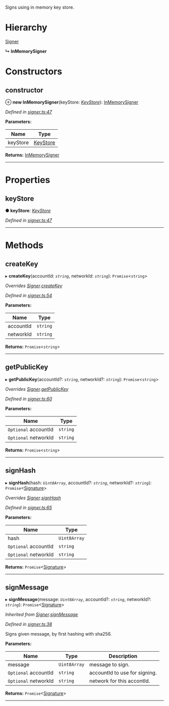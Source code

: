 

Signs using in memory key store.

# Hierarchy

 [Signer](_signer_.signer.md)

**↳ InMemorySigner**

# Constructors

<a id="constructor"></a>

##  constructor

⊕ **new InMemorySigner**(keyStore: *[KeyStore](_key_stores_keystore_.keystore.md)*): [InMemorySigner](_signer_.inmemorysigner.md)

*Defined in [signer.ts:47](https://github.com/nearprotocol/nearlib/blob/8b364b8/src.ts/signer.ts#L47)*

**Parameters:**

| Name | Type |
| ------ | ------ |
| keyStore | [KeyStore](_key_stores_keystore_.keystore.md) |

**Returns:** [InMemorySigner](_signer_.inmemorysigner.md)

___

# Properties

<a id="keystore"></a>

##  keyStore

**● keyStore**: *[KeyStore](_key_stores_keystore_.keystore.md)*

*Defined in [signer.ts:47](https://github.com/nearprotocol/nearlib/blob/8b364b8/src.ts/signer.ts#L47)*

___

# Methods

<a id="createkey"></a>

##  createKey

▸ **createKey**(accountId: *`string`*, networkId: *`string`*): `Promise`<`string`>

*Overrides [Signer](_signer_.signer.md).[createKey](_signer_.signer.md#createkey)*

*Defined in [signer.ts:54](https://github.com/nearprotocol/nearlib/blob/8b364b8/src.ts/signer.ts#L54)*

**Parameters:**

| Name | Type |
| ------ | ------ |
| accountId | `string` |
| networkId | `string` |

**Returns:** `Promise`<`string`>

___
<a id="getpublickey"></a>

##  getPublicKey

▸ **getPublicKey**(accountId?: *`string`*, networkId?: *`string`*): `Promise`<`string`>

*Overrides [Signer](_signer_.signer.md).[getPublicKey](_signer_.signer.md#getpublickey)*

*Defined in [signer.ts:60](https://github.com/nearprotocol/nearlib/blob/8b364b8/src.ts/signer.ts#L60)*

**Parameters:**

| Name | Type |
| ------ | ------ |
| `Optional` accountId | `string` |
| `Optional` networkId | `string` |

**Returns:** `Promise`<`string`>

___
<a id="signhash"></a>

##  signHash

▸ **signHash**(hash: *`Uint8Array`*, accountId?: *`string`*, networkId?: *`string`*): `Promise`<[Signature](../interfaces/_utils_key_pair_.signature.md)>

*Overrides [Signer](_signer_.signer.md).[signHash](_signer_.signer.md#signhash)*

*Defined in [signer.ts:65](https://github.com/nearprotocol/nearlib/blob/8b364b8/src.ts/signer.ts#L65)*

**Parameters:**

| Name | Type |
| ------ | ------ |
| hash | `Uint8Array` |
| `Optional` accountId | `string` |
| `Optional` networkId | `string` |

**Returns:** `Promise`<[Signature](../interfaces/_utils_key_pair_.signature.md)>

___
<a id="signmessage"></a>

##  signMessage

▸ **signMessage**(message: *`Uint8Array`*, accountId?: *`string`*, networkId?: *`string`*): `Promise`<[Signature](../interfaces/_utils_key_pair_.signature.md)>

*Inherited from [Signer](_signer_.signer.md).[signMessage](_signer_.signer.md#signmessage)*

*Defined in [signer.ts:38](https://github.com/nearprotocol/nearlib/blob/8b364b8/src.ts/signer.ts#L38)*

Signs given message, by first hashing with sha256.

**Parameters:**

| Name | Type | Description |
| ------ | ------ | ------ |
| message | `Uint8Array` |  message to sign. |
| `Optional` accountId | `string` |  accountId to use for signing. |
| `Optional` networkId | `string` |  network for this accontId. |

**Returns:** `Promise`<[Signature](../interfaces/_utils_key_pair_.signature.md)>

___

